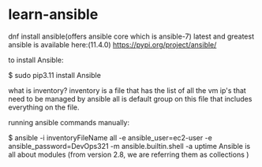 # learn-ansible

dnf install ansible(offers ansible core which is ansible-7)
latest and greatest ansible is available here:(11.4.0)
https://pypi.org/project/ansible/

to install Ansible:


$ sudo pip3.11 install Ansible

what is inventory?
inventory is a file that has the list of all the vm ip's that need to be managed by ansible
all is default group on this file that includes everything on the file.

running ansible commands manually:

$ ansible -i inventoryFileName all -e ansible_user=ec2-user -e ansible_password=DevOps321 -m ansible.builtin.shell -a uptime
Ansible is all about modules (from version 2.8, we are referring them as collections )

